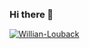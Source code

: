### Hi there 👋

[![Willian-Louback](https://github-readme-stats.vercel.app/api/top-langs/?username=Willian-Louback&hide=html&layout=compact&theme=tokyonight)](https://github.com/anuraghazra/github-readme-stats)
